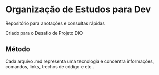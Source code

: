 # Organização de Estudos para Dev

Repositório para anotações e consultas rápidas

Criado para o Desafio de Projeto DIO

## Método

Cada arquivo .md representa uma tecnologia e concentra informações, comandos, links, trechos de código e etc..
